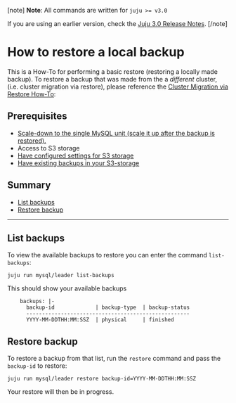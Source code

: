 [note]
**Note**: All commands are written for `juju >= v3.0`

If you are using an earlier version, check the [Juju 3.0 Release Notes](https://juju.is/docs/juju/roadmap#heading--juju-3-0-0---22-oct-2022).
[/note]

# How to restore a local backup

This is a How-To for performing a basic restore (restoring a locally made backup).
To restore a backup that was made from the a *different* cluster, (i.e. cluster migration via restore), please reference the [Cluster Migration via Restore How-To](/t/9906):

## Prerequisites

- [Scale-down to the single MySQL unit (scale it up after the backup is restored).](/t/9904)
- Access to S3 storage
- [Have configured settings for S3 storage](/t/9894)
- [Have existing backups in your S3-storage](/t/9896)

## Summary

* [List backups](#list-backups)
* [Restore backup](#restore-backup)

---

## List backups

To view the available backups to restore you can enter the command `list-backups`:
```shell
juju run mysql/leader list-backups
```

This should show your available backups
```shell
    backups: |-
      backup-id             | backup-type  | backup-status
      ----------------------------------------------------
      YYYY-MM-DDTHH:MM:SSZ  | physical     | finished
```

## Restore backup

To restore a backup from that list, run the `restore` command and pass the `backup-id` to restore:
 ```shell
juju run mysql/leader restore backup-id=YYYY-MM-DDTHH:MM:SSZ
```

Your restore will then be in progress.